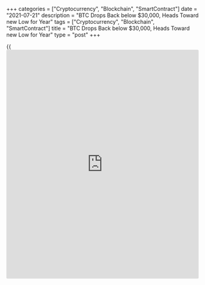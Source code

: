 +++
categories = ["Cryptocurrency", "Blockchain", "SmartContract"]
date = "2021-07-21"
description = "BTC Drops Back below $30,000, Heads Toward new Low for Year"
tags = ["Cryptocurrency", "Blockchain", "SmartContract"]
title = "BTC Drops Back below $30,000, Heads Toward new Low for Year"
type = "post"
+++

{{<iframe id="large-banner" src="https://www.bounty.group/#slide=7.0" width="100%" height="600" scrolling="no" style="border: 0px solid rgb(216, 221, 230); border-radius: 3px;">}}

![Bitcoin drops back below $30,000, heads toward new low for the
year][1]

The price of [bitcoin](https://www.letsplayfx.com/blog/forex-for-bitcoin/) dropped below $30,000 late Monday night for the
first time since Jun. 22, dragging other digital coins lower with it.
Bitcoin is trading in the $29,000 range, about 3% lower on the day,
according to Coin Metrics. Ether is down 1.25% and XRP fell 4%. Even
with the plunge [bitcoin](https://www.letsplayfx.com/blog/forex-for-bitcoin/) is up 2.3% for the year, according to CoinDesk
data. Ether and XRP are both up about 140% for the year.

The plunge in [bitcoin](https://www.letsplayfx.com/blog/forex-for-bitcoin/) came after a big sell-off in global stock markets.
On Monday, the Dow Jones Industrial Average had its worst day since last
October. “There’s been a broad sell-off in global markets, risk assets
are down across the board,” Annabelle Huang, partner at cryptocurrency
financial services firm Amber Group, said.

There are “concerns of the quality and strength of economic recovery”
and “broader risk assets turned weaker including high yields,” Huang
said. “Coupled with recent BTC ([bitcoin](https://www.letsplayfx.com/blog/forex-for-bitcoin/)) weakness, this just sent crypto
market down further.”

At one point early Tuesday, about $89 billion was wiped off the entire
cryptocurrency market in a 24-hour period. Since [bitcoin](https://www.letsplayfx.com/blog/forex-for-bitcoin/)’s all-time high
of nearly $65,000 in mid-April, its price has plunged over 50%. A
renewed crackdown in China on cryptocurrency trading and mining has
weighed on the [bitcoin](https://www.letsplayfx.com/blog/forex-for-bitcoin/) price.

Major regions responsible for [bitcoin](https://www.letsplayfx.com/blog/forex-for-bitcoin/) mining in China have forced
operations to shut down. Bitcoin mining is an energy-intensive process
that facilitates [bitcoin](https://www.letsplayfx.com/blog/forex-for-bitcoin/) transactions and creates new coins.

_Source:[FXPro][2]_

   1. /files/downloads/7/c/d/7cdfe1b5289ddb0b6709fbe4f9aa053a_3a4f6492e65590ce066afdd0f9a634a9.jpg
   2. /geturl/index/ba0dfa099dac756d63bb1613e0b97c01be51a2e7/